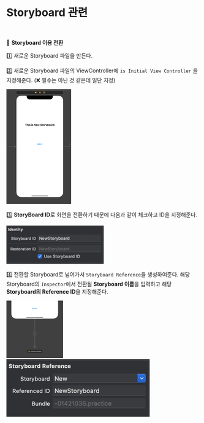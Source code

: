# Storyboard 관련

  <br>

🔵 **Storyboard 이용 전환**

1️⃣ 새로운 Storyboard 파일을 만든다.

2️⃣ 새로운 Storyboard 파일의 ViewController에 `is Initial View Controller` 을 지정해준다. (❌ 필수는 아닌 것 같은데 일단 지정)

<img src="../images/storyboard1.png" height="300px"/>  



3️⃣ **StoryBoard ID**로 화면을 전환하기 때문에 다음과 같이 체크하고 ID을 지정해준다.

<img src="../images/storyboard2.png" height="100px"/>

4️⃣ 전환할 Storyboard로 넘어가서 `Storyboard Reference`을 생성하여준다. 해당 Storyboard의 `Inspector`에서 전환될 **Storyboard 이름**을 입력하고 해당 **Storyboard의 Reference ID**을 지정해준다.

<img src="../images/storyboard3.png" height="150px"/><img src="../images/storyboard4.png" height="150px"/>




